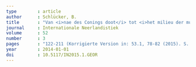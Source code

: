 ```yaml
---
type        : article   
author      : Schlücker, B.
title       : "Van <i>nae des Conings doot</i> tot <i>het milieu der musical-fanaten</i>. De ontwikkeling van de genitief in het Nederlands en in het Duits. RECENSIE van Scott (2014), The Genitive Case in Dutch and German. A Study of Morphosyntactic Change in Codified Languages"
journal     : Internationale Neerlandistiek
volume      : 52
number      : 3
pages       : "122-211 (Korrigierte Version in: 53.1, 78-82 (2015). S. 273-277)"
year        : 2014-01-01
doi         : 10.5117/IN2015.1.GEOR
---
```

